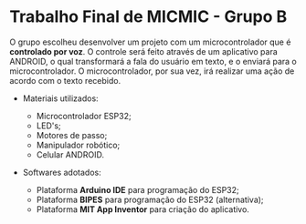 # Trabalho Final de MICMIC - Grupo B

O grupo escolheu desenvolver um projeto com um microcontrolador que é **controlado por voz**. O controle será feito através de um aplicativo para ANDROID, o qual transformará a fala do usuário em texto, e o enviará para o microcontrolador. O microcontrolador, por sua vez, irá realizar uma ação de acordo com o texto recebido.

* Materiais utilizados:

  - Microcontrolador ESP32;
  - LED's;
  - Motores de passo;
  - Manipulador robótico;
  - Celular ANDROID.

* Softwares adotados:

  - Plataforma **Arduino IDE** para programação do ESP32;
  - Plataforma **BIPES** para programação do ESP32 (alternativa);
  - Plataforma **MIT App Inventor** para criação do aplicativo.




